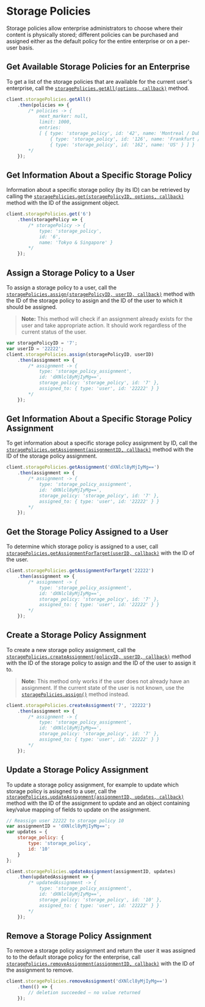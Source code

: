 Storage Policies
================

Storage policies allow enterprise administrators to choose where their content is physically stored;
different policies can be purchased and assigned either as the default policy for the entire enterprise
or on a per-user basis.

Get Available Storage Policies for an Enterprise
------------------------------------------------

To get a list of the storage policies that are available for the current user's enterprise,
call the [`storagePolicies.getAll(options, callback)`][getAll] method.

```js
client.storagePolicies.getAll()
    .then(policies => {
        /* policies -> {
            next_marker: null,
            limit: 1000,
            entries: 
            [ { type: 'storage_policy', id: '42', name: 'Montreal / Dublin' },
                { type: 'storage_policy', id: '126', name: 'Frankfurt / Dublin' },
                { type: 'storage_policy', id: '162', name: 'US' } ] }
        */
    });
```

[getAll]: http://opensource.box.com/box-node-sdk/jsdoc/StoragePolicies.html#getAll

Get Information About a Specific Storage Policy
-----------------------------------------------

Information about a specific storage policy (by its ID) can be retrieved by calling
the [`storagePolicies.get(storagePolicyID, options, callback)`][get] method with the
ID of the assignment object.

```js
client.storagePolicies.get('6')
    .then(storagePolicy => {
        /* storagePolicy -> {
            type: 'storage_policy', 
            id: '6',
            name: 'Tokyo & Singapore' }
        */
    });
```

[get]: http://opensource.box.com/box-node-sdk/jsdoc/StoragePolicies.html#get

Assign a Storage Policy to a User
---------------------------------

To assign a storage policy to a user, call the [`storagePolicies.assign(storagePolicyID, userID, callback)`][assign]
method with the ID of the storage policy to assign and the ID of the user to which it should be assigned.

> __Note:__ This method will check if an assignment already exists for the user and take appropriate action.
> It should work regardless of the current status of the user.

```js
var storagePolicyID = '7';
var userID = '22222';
client.storagePolicies.assign(storagePolicyID, userID)
    .then(assignment => {
        /* assignment -> {
            type: 'storage_policy_assignment',
            id: 'dXNlcl8yMjIyMg==',
            storage_policy: 'storage_policy', id: '7' },
            assigned_to: { type: 'user', id: '22222' } }
        */
    });
```

[assign]: http://opensource.box.com/box-node-sdk/jsdoc/StoragePolicies.html#assign

Get Information About a Specific Storage Policy Assignment
----------------------------------------------------------

To get information about a specific storage policy assignment by ID, call the
[`storagePolicies.getAssignment(asisgnmentID, callback)`][getAssignment] method
with the ID of the storage policy assignment.

```js
client.storagePolicies.getAssignment('dXNlcl8yMjIyMg==')
    .then(assignment => {
        /* assignment -> {
            type: 'storage_policy_assignment',
            id: 'dXNlcl8yMjIyMg==',
            storage_policy: 'storage_policy', id: '7' },
            assigned_to: { type: 'user', id: '22222' } }
        */
    });
```

[getAssignment]: http://opensource.box.com/box-node-sdk/jsdoc/StoragePolicies.html#getAssignment

Get the Storage Policy Assigned to a User
-----------------------------------------

To determine which storage policy is assigned to a user, call
[`storagePolicies.getAssignmentForTarget(userID, callback)`][getAssignmentForTarget]
with the ID of the user.

```js
client.storagePolicies.getAssignmentForTarget('22222')
    .then(assignment => {
        /* assignment -> {
            type: 'storage_policy_assignment',
            id: 'dXNlcl8yMjIyMg==',
            storage_policy: 'storage_policy', id: '7' },
            assigned_to: { type: 'user', id: '22222' } }
        */
    });
```

[getAssignmentForTarget]: http://opensource.box.com/box-node-sdk/jsdoc/StoragePolicies.html#getAssignmentForTarget

Create a Storage Policy Assignment
----------------------------------

To create a new storage policy assignment, call the
[`storagePolicies.createAssignment(policyID, userID, callback)`][create-assignment] method
with the ID of the storage policy to assign and the ID of the user to assign it to.

> __Note:__ This method only works if the user does not already have an assignment.
> If the current state of the user is not known, use the [`storagePolicies.assign()`](#assign-a-storage-policy-to-a-user)
> method instead.

```js
client.storagePolicies.createAssignment('7', '22222')
    .then(assignment => {
        /* assignment -> {
            type: 'storage_policy_assignment',
            id: 'dXNlcl8yMjIyMg==',
            storage_policy: 'storage_policy', id: '7' },
            assigned_to: { type: 'user', id: '22222' } }
        */
    });
```

[create-assignment]: http://opensource.box.com/box-node-sdk/jsdoc/StoragePolicies.html#createAssignment

Update a Storage Policy Assignment
----------------------------------

To update a storage policy assignment, for example to update which storage policy is
asisgned to a user, call the [`storagePolicies.updateAssignment(assignmentID, updates, callback)`][updateAssignment]
method with the ID of the assignment to update and an object containing key/value mapping of fields
to update on the assignment.

```js
// Reassign user 22222 to storage policy 10
var assignmentID = 'dXNlcl8yMjIyMg==';
var updates = {
    storage_policy: {
        type: 'storage_policy',
        id: '10'
    }
};

client.storagePolicies.updateAssignment(assignmentID, updates)
    .then(updatedAssignment => {
        /* updatedAssignment -> {
            type: 'storage_policy_assignment',
            id: 'dXNlcl8yMjIyMg==',
            storage_policy: 'storage_policy', id: '10' },
            assigned_to: { type: 'user', id: '22222' } }
        */
    });
```

[updateAssignment]: http://opensource.box.com/box-node-sdk/jsdoc/StoragePolicies.html#updateAssignment

Remove a Storage Policy Assignment
----------------------------------

To remove a storage policy assignment and return the user it was assigned to to the
default storage policy for the enterprise, call
[`storagePolicies.removeAssignment(assignmentID, callback)`][removeAssignment] with
the ID of the assignment to remove.

```js
client.storagePolicies.removeAssignment('dXNlcl8yMjIyMg==')
    .then(() => {
        // deletion succeeded — no value returned
    });
```

[removeAssignment]: http://opensource.box.com/box-node-sdk/jsdoc/StoragePolicies.html#removeAssignment
